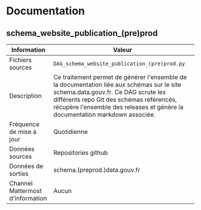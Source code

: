# Documentation

## schema_website_publication_(pre)prod

| Information | Valeur |
| -------- | -------- |
| Fichiers sources     | `DAG_schema_website_publication_(pre)prod.py`     |
| Description | Ce traitement permet de générer l'ensemble de la documentation liée aux schémas sur le site schema.data.gouv.fr. Ce DAG scrute les différents repo Git des schémas référencés, récupère l'ensemble des releases et génère la documentation markdown associée. |
| Fréquence de mise à jour | Quotidienne |
| Données sources | Repositories github |
| Données de sorties | schema.(preprod.)data.gouv.fr |
| Channel Mattermost d'information | Aucun |
